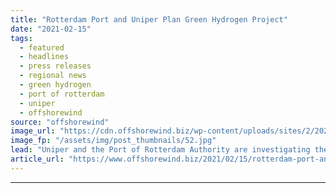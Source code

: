 ```yaml
---
title: "Rotterdam Port and Uniper Plan Green Hydrogen Project"
date: "2021-02-15"
tags: 
  - featured
  - headlines
  - press releases
  - regional news
  - green hydrogen
  - port of rotterdam
  - uniper
  - offshorewind
source: "offshorewind"
image_url: "https://cdn.offshorewind.biz/wp-content/uploads/sites/2/2021/02/15090004/Rotterdam-Port-and-Uniper-Plan-Green-Hydrogen-Plant.jpg"
image_fp: "/assets/img/post_thumbnails/52.jpg"
lead: "Uniper and the Port of Rotterdam Authority are investigating the possibilities of large-scale production"
article_url: "https://www.offshorewind.biz/2021/02/15/rotterdam-port-and-uniper-plan-green-hydrogen-project/"
---
```


---

